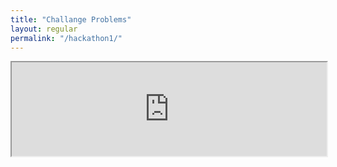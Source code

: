```yaml
---
title: "Challange Problems"
layout: regular
permalink: "/hackathon1/"
---
```


<iframe src="http://nbviewer.jupyter.org/github/usnistgov/chimad-phase-field/blob/master/_notebooks/Hackathon1.ipynb" style="width: 100%" class="ipynbiframe"> </iframe>

<script type="text/javascript" language="javascript">
$('.ipynbiframe').css('height', $(window).height()+'px');
</script>
